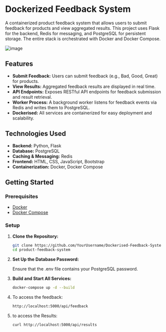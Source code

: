 # Dockerized Feedback System

A containerized product feedback system that allows users to submit feedback for products and view aggregated results. This project uses Flask for the backend, Redis for messaging, and PostgreSQL for persistent storage. The entire stack is orchestrated with Docker and Docker Compose.

![image](https://github.com/user-attachments/assets/955ed20c-f927-4d17-b04b-fec9a5e72d62)

## Features

- **Submit Feedback:** Users can submit feedback (e.g., Bad, Good, Great) for products.
- **View Results:** Aggregated feedback results are displayed in real time.
- **API Endpoints:** Exposes RESTful API endpoints for feedback submission and result retrieval.
- **Worker Process:** A background worker listens for feedback events via Redis and writes them to PostgreSQL.
- **Dockerised:** All services are containerized for easy deployment and scalability.

## Technologies Used

- **Backend:** Python, Flask
- **Database:** PostgreSQL
- **Caching & Messaging:** Redis
- **Frontend:** HTML, CSS, JavaScript, Bootstrap
- **Containerization:** Docker, Docker Compose

## Getting Started

### Prerequisites

- [Docker](https://docs.docker.com/get-docker/)
- [Docker Compose](https://docs.docker.com/compose/install/)

### Setup

1. **Clone the Repository:**

   ```bash
   git clone https://github.com/YourUsername/Dockerised-Feedback-System.git
   cd product-feedback-system
   
2. **Set Up the Database Password:**

   Ensure that the .env file contains your PostgreSQL password. 

3. **Build and Start All Services:**
   ```bash
   docker-compose up -d --build

4. To access the feedback:
   
   ```bash
   http://localhost:5000/api/feedback

5. to access the Results:
   ```bash
   curl http://localhost:5000/api/results
